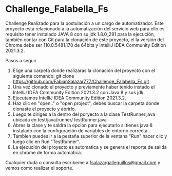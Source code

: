 # Challenge_Falabella_Fs
Challenge Realizado para la postulación a un cargo de automatizador.
Este proyecto está relacionado a la automatización del servicio web para ello es requisito tener instalado JAVA 8 con su jdk 1.8.0_291 para la ejecución, también contar con Git para la clonación de este proyecto, el la versión del Chrome debe ser 110.0.5481.178 de 64bits y IntelliJ IDEA Community Edition 2021.3.2.

Pasos a seguir
1. Elige una carpeta donde realizaras la clonación del proyecto con el siguiente comando: 
    git clone https://github.com/FabianSalazar777/Challenge_Falabella_Fs.git
2. Una vez clonado el proyecto y previamente haber tenido instado el IntelliJ IDEA Community Edition 2021.3.2 con Java 8 y sus jdk.
3. Ejecutamos  IntelliJ IDEA Community Edition 2021.3.2.
4. Haz clic en "open.." o "open project", debes buscar la carpeta donde clonaste el proyecto y abrirlo.
5. Luego te diriges a la dentro del poryecto a la clase TestRunner.java ubicada en test/java/runner/TestRunner.java
6. Abres la clase y te saldrá la opción para ejecutarlo si tienes java 8 instalado con la configuración de variables de entorno correcta.
7. Tambien puedes ir a la pestaña superior de la ventana "Run" hacer clic y luego clic en Run "TestRunner".
8. La ejecución del proyecto es automatica y se genera el reporte de salida en chrome de forma automatica.

Cualquier duda o consulta escribeme a fsalazargalleguillos@gmail.com y vemos como realizar el soporte.
